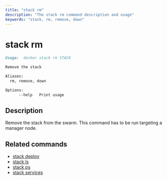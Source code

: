```yaml
---
title: "stack rm"
description: "The stack rm command description and usage"
keywords: "stack, rm, remove, down"
---
```


<!-- This file is maintained within the docker/docker Github
     repository at https://github.com/docker/docker/. Make all
     pull requests against that repo. If you see this file in
     another repository, consider it read-only there, as it will
     periodically be overwritten by the definitive file. Pull
     requests which include edits to this file in other repositories
     will be rejected.
-->

# stack rm

```markdown
Usage:  docker stack rm STACK

Remove the stack

Aliases:
  rm, remove, down

Options:
      --help   Print usage
```

## Description

Remove the stack from the swarm. This command has to be run targeting
a manager node.

## Related commands

* [stack deploy](stack_deploy.md)
* [stack ls](stack_ls.md)
* [stack ps](stack_ps.md)
* [stack services](stack_services.md)
